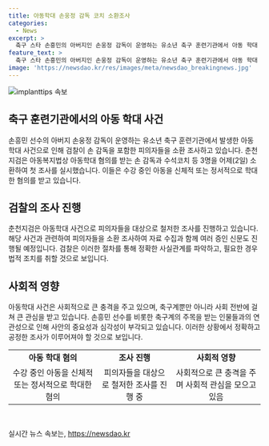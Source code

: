 ```yaml
---
title: 아동학대 손웅정 감독 코치 소환조사
categories:
  - News
excerpt: >
  축구 스타 손흥민의 아버지인 손웅정 감독이 운영하는 유소년 축구 훈련기관에서 아동 학대 사건이 발생하여 춘천지검이 피의자들을 소환 조사했습니다. 아동복지법상 아동학대 혐의를 받는 손 감독과 수석코치 등 3명이 신체적 또는 정서적으로 아동을 학대한 혐의를 받고, 첫 소환 조사가 이뤄졌습니다. 사건과 관련한 최신 소식, 검찰의 조사 진행 상황을 확인하세요.
feature_text: >
  축구 스타 손흥민의 아버지인 손웅정 감독이 운영하는 유소년 축구 훈련기관에서 아동 학대 사건이 발생하여 춘천지검이 피의자들을 소환 조사했습니다. 아동복지법상 아동학대 혐의를 받는 손 감독과 수석코치 등 3명이 신체적 또는 정서적으로 아동을 학대한 혐의를 받고, 첫 소환 조사가 이뤄졌습니다. 사건과 관련한 최신 소식, 검찰의 조사 진행 상황을 확인하세요.
image: 'https://newsdao.kr/res/images/meta/newsdao_breakingnews.jpg'
---
```


<p><img src="https://newsdao.kr/res/images/meta/newsdao_breakingnews.jpg" alt="implanttips 속보" /></p>

<h2 data-ke-size="size26">축구 훈련기관에서의 아동 학대 사건</h2>

<p data-ke-size="size16">손흥민 선수의 아버지 손웅정 감독이 운영하는 유소년 축구 훈련기관에서 발생한 아동 학대 사건으로 인해 검찰이 손 감독을 포함한 피의자들을 소환 조사하고 있습니다. 춘천지검은 아동복지법상 아동학대 혐의를 받는 손 감독과 수석코치 등 3명을 어제(2일) 소환하여 첫 조사를 실시했습니다. 이들은 수강 중인 아동을 신체적 또는 정서적으로 학대한 혐의를 받고 있습니다.</p>

<h2 data-ke-size="size26">검찰의 조사 진행</h2>

<p data-ke-size="size16">춘천지검은 아동학대 사건으로 피의자들을 대상으로 철저한 조사를 진행하고 있습니다. 해당 사건과 관련하여 피의자들을 소환 조사하여 자료 수집과 함께 여러 증인 신문도 진행될 예정입니다. 검찰은 이러한 절차를 통해 정확한 사실관계를 파악하고, 필요한 경우 법적 조치를 취할 것으로 보입니다.</p>

<h2 data-ke-size="size26">사회적 영향</h2>

<p data-ke-size="size16">아동학대 사건은 사회적으로 큰 충격을 주고 있으며, 축구계뿐만 아니라 사회 전반에 걸쳐 큰 관심을 받고 있습니다. 손흥민 선수를 비롯한 축구계의 주목을 받는 인물들과의 연관성으로 인해 사안의 중요성과 심각성이 부각되고 있습니다. 이러한 상황에서 정확하고 공정한 조사가 이루어져야 할 것으로 보입니다.</p>

<table>
    <tr>
        <td style="text-align: center; height: 17px;"><b>아동 학대 혐의</b></td>
        <td style="text-align: center; height: 17px;"><b>조사 진행</b></td>
        <td style="text-align: center; height: 17px;"><b>사회적 영향</b></td>
    </tr>
    <tr>
        <td style="text-align: center; height: 17px;">수강 중인 아동을 신체적 또는 정서적으로 학대한 혐의</td>
        <td style="text-align: center; height: 17px;">피의자들을 대상으로 철저한 조사를 진행 중</td>
        <td style="text-align: center; height: 17px;">사회적으로 큰 충격을 주며 사회적 관심을 모으고 있음</td>
    </tr>
</table>

<p data-ke-size="size16">&nbsp;</p>
실시간 뉴스 속보는, <a href="https://newsdao.kr" rel="dofollow">https://newsdao.kr</a>


